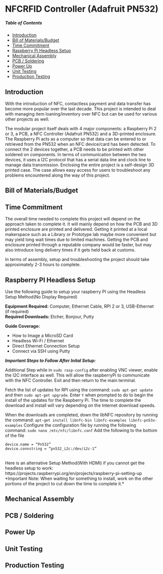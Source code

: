 # NFCRFID Controller (Adafruit PN532)

##### Table of Contents  

- [Introduction](#introduction-using-a-system-diagram)
- [Bill of Materials/Budget](#bill-of-materials-budget)
- [Time Commitment](#time-commitment)
- [Raspberry Pi Headless Setup](#Raspberry-PI-Headless-Setup)
- [Mechanical Assembly](#mechanical-assembly)
- [PCB / Soldering](#pcb---soldering)
- [Power Up](#power-up)
- [Unit Testing](#unit-testing)
- [Production Testing](#production-testing)



## Introduction

With the introduction of NFC, contactless payment and data transfer has become more popular over the last decade. This project is intended to deal with managing item loaning/inventory over NFC but can be used for various other projects as well. 

The modular project itself deals with 4 major components: a Raspberry Pi 2 or 3, a PCB, a NFC Controller (Adafruit PN532) and a 3D-printed enclosure. The Raspberry Pi acts as a computer so that data can be entered to or retrieved from the PN532 when an NFC device/card has been detected. To connect the 2 devices together, a PCB needs to be printed with other soldered on components. In terms of communication between the two devices, it uses a I2C protocol that has a serial data line and clock line to manage data transmission. Enclosing the entire project is a self-design 3D printed case. The case allows easy access for users to troubleshoot any problems encountered along the way of this project.



## Bill of Materials/Budget






## Time Commitment

The overall time needed to complete this project will depend on the approach taken to complete it. It will mainly depend on how the PCB and 3D printed enclosure are printed and delivered. Getting it printed at a local makerspace such as a Library or Prototype lab maybe more convenient but may yield long wait times due to limited machines. Getting the PCB and enclosure printed through a reputable company would be faster, but may also introduce long delivery times if it gets held back at customs.

In terms of assembly, setup and troubleshooting the project should take approximately 2-3 hours to complete.



## Raspberry PI Headless Setup
Use the following guide to setup your raspberry PI using the Headless Setup Method(No Display Required)

<b>Equipment Required:</b> Computer, Ethernet Cable, RPI 2 or 3, USB-Ethernet (if required)<br>
<b>Required Downloads:</b> Etcher, Bonjour, Putty 

<b>Guide Coverage:</b>
-	How to Image a MicroSD Card
-	Headless Wi-Fi / Ethernet
-	Direct Ethernet Connection Setup
-	Connect via SSH using Putty

<b>*Important Steps to Follow After Inital Setup:*</b>

Additional Step while in `sudo rasp-config` after enabling VNC viewer, enable the I2C interface as well. This will allow the raspberryPi to communicate with the NFC Controller. Exit and then return to the main terminal.

Fetch the list of updates for RPI using the command: `sudo apt-get update` and then `sudo apt-get upgrade`. Enter `Y` when prompted to do to begin the install of the updates for the Raspberry Pi. The time to complete the download and install will vary depending on the Internet download speeds.

When the downloads are completed, down the libNFC repository by running the command:
`apt-get install libnfc-bin libnfc-examples libnfc-pn53x-examples`
Configure the configuration file by running the following command: 
`sudo nano /etc/nfc/libnfc.conf`
Add the following to the bottom of the file
```
device.name = “Pn532”
device.connstring = “pn532_i2c:/dev/i2c-1”
```
<br>
Here is an alternative Setup Method(With HDMI) if you cannot get the headless setup to work: https://projects.raspberrypi.org/en/projects/raspberry-pi-setting-up

<br>
*Important Note: When waiting for something to install, work on the other portions of the project to cut down the time to complete it.*



## Mechanical Assembly








## PCB / Soldering







## Power Up







## Unit Testing








## Production Testing





